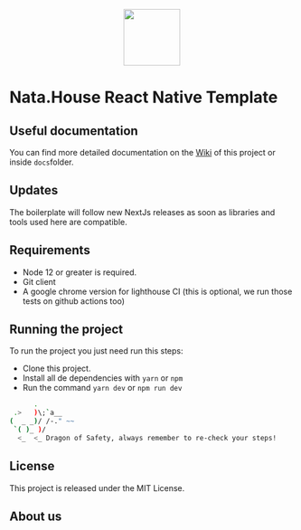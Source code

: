 <p align="center">
  <img src="https://i.imgur.com/VuU1sjM.png" height="100px"/>
</p>

# Nata.House React Native Template

## Useful documentation

You can find more detailed documentation on the [Wiki]() of this project or inside `docs`folder.

## Updates

The boilerplate will follow new NextJs releases as soon as libraries and tools used here are compatible.

## Requirements

- Node 12 or greater is required.
- Git client
- A google chrome version for lighthouse CI (this is optional, we run those tests on github actions too)

## Running the project

To run the project you just need run this steps:

- Clone this project.
- Install all de dependencies with `yarn` or `npm`
- Run the command `yarn dev` or `npm run dev`

```sh
      .
 .>   )\;`a__
(  _ _)/ /-." ~~
 `( )_ )/
  <_  <_ Dragon of Safety, always remember to re-check your steps!
```

## License

This project is released under the MIT License.

## About us
